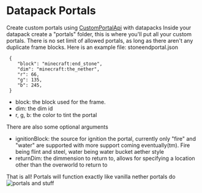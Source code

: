 
# Datapack Portals
Create custom portals using [CustomPortalApi](https://github.com/kyrptonaught/customportalapi) with datapacks
Inside your datapack create a "portals" folder, this is where you'll put all your custom portals. There is no set limit of allowed portals, as long as there aren't any duplicate frame blocks.
Here is an example file: 
stoneendportal.json

     {  
	    "block": "minecraft:end_stone",  
	    "dim": "minecraft:the_nether",  
	    "r": 66,  
	    "g": 135,  
	    "b": 245,
     }

 - block: the block used for the frame. 
 - dim: the dim id
 -  r, g, b: the
   color to tint the portal

There are also some optional arguments

 - ignitionBlock: the source for ignition the portal, currently only "fire" and "water" are supported with more support coming eventually(tm). Fire being flint and steel, water being water bucket aether style
 - returnDim: the dimmension to return to, allows for specifying a location other than the overworld to return to

That is all! Portals will function exactly like vanilla nether portals do
![portals and stuff](https://raw.githubusercontent.com/kyrptonaught/customportalapi/main/images/2020-11-15_17.06.44.png)

